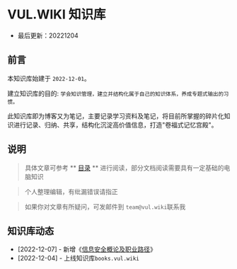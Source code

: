 # VUL.WIKI 知识库

  * 最后更新：20221204

## 前言

本知识库始建于 `2022-12-01`。

建立知识库的目的: `学会知识管理，建立并结构化属于自己的知识体系，养成专题式输出的习惯。`

此知识库即为博客又为笔记，主要记录学习资料及笔记，将目前所掌握的碎片化知识进行记录、归纳、共享，结构化沉淀高价值信息，打造"卷福式记忆宫殿"。

## 说明

> 具体文章可参考 ** [目录](DROPS.md) ** 进行阅读，部分文档阅读需要具有一定基础的电脑知识

> 个人整理编辑，有纰漏错误请指正

> 如果你对文章有所疑问，可发邮件到 `team@vul.wiki`联系我

## 知识库动态
  * [2022-12-07] - 新增《[信息安全概论及职业路径](drops/信息安全概论及职业路径/)》
  * [2022-12-04] - 上线知识库`books.vul.wiki`
